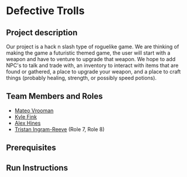 # Defective Trolls

## Project description

Our project is a hack n slash type of roguelike game. We are thinking of making the game a futuristic themed game, the user will start with a weapon and have to venture to upgrade that weapon. We hope to add NPC's to talk and trade with, an inventory to interact with items that are found or gathered, a place to upgrade your weapon, and a place to craft things (probably healing, strength, or possibly speed potions).

## Team Members and Roles

- [Mateo Vrooman](https://github.com/MateoVrooman/CIS350-HW2-Vrooman)
- [Kyle Fink](https://github.com/BoxMcNugget/CIS350-HW2-Fink)
- [Alex Hines](https://github.com/h1nes4l/CIS350-HW2-Hines)
- [Tristan Ingram-Reeve](https://github.com/ET0E/CIS350-HW2-Ingram-Reeve) (Role 7, Role 8)

## Prerequisites

## Run Instructions
